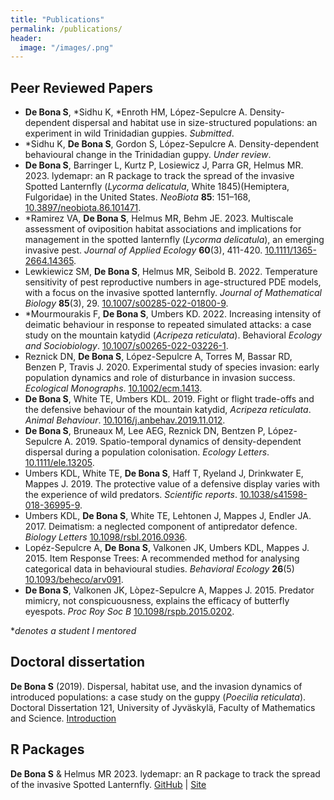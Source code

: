 ```yaml
---
title: "Publications"
permalink: /publications/
header:
  image: "/images/.png"
---
```


## Peer Reviewed Papers

* **De Bona S**, \*Sidhu K, \*Enroth HM, López-Sepulcre A. Density-dependent dispersal and habitat use in size-structured populations: an experiment in wild Trinidadian guppies. *Submitted*.
* \*Sidhu K, **De Bona S**, Gordon S, López-Sepulcre A. Density-dependent behavioural change in the Trinidadian guppy. *Under review*.
* **De Bona S**, Barringer L, Kurtz P, Losiewicz J, Parra GR, Helmus MR. 2023. lydemapr: an R package to track the spread of the invasive Spotted Lanternfly (*Lycorma delicatula*, White 1845)(Hemiptera, Fulgoridae) in the United States. *NeoBiota* **85**: 151–168, [10.3897/neobiota.86.101471](https://neobiota.pensoft.net/article/101471/).
* *Ramirez VA, **De Bona S**, Helmus MR, Behm JE. 2023. Multiscale assessment of oviposition habitat associations and implications for management in the spotted lanternfly (*Lycorma delicatula*), an emerging invasive pest. *Journal of Applied Ecology* **60**(3), 411-420. [10.1111/1365-2664.14365](https://besjournals.onlinelibrary.wiley.com/doi/abs/10.1111/1365-2664.14365).
* Lewkiewicz SM, **De Bona S**, Helmus MR, Seibold B. 2022. Temperature sensitivity of pest reproductive numbers in age-structured PDE models, with a focus on the invasive spotted lanternfly. *Journal of Mathematical Biology* **85**(3), 29. [10.1007/s00285-022-01800-9](https://link.springer.com/article/10.1007/s00285-022-01800-9).
* \*Mourmourakis F, **De Bona S**, Umbers KD. 2022. Increasing intensity of deimatic behaviour in response to repeated simulated attacks: a case study on the mountain katydid (*Acripeza reticulata*). Behavioral *Ecology and Sociobiology*. [10.1007/s00265-022-03226-1](https://link.springer.com/article/10.1007/s00265-022-03226-1).
* Reznick DN, **De Bona S**, López-Sepulcre A, Torres M, Bassar RD, Benzen P, Travis J. 2020. Experimental study of species invasion: early population dynamics and role of disturbance in invasion success. *Ecological Monographs*. [10.1002/ecm.1413](https://esajournals.onlinelibrary.wiley.com/doi/abs/10.1002/ecm.1413).
* **De Bona S**, White TE, Umbers KDL. 2019. Fight or flight trade-offs and the defensive behaviour of the mountain katydid, *Acripeza reticulata*. *Animal Behaviour*. [10.1016/j.anbehav.2019.11.012](https://www.sciencedirect.com/science/article/abs/pii/S0003347219303720).
* **De Bona S**, Bruneaux M, Lee AEG, Reznick DN, Bentzen P, López-Sepulcre A. 2019. Spatio-temporal dynamics of density-dependent dispersal during a population colonisation. *Ecology Letters*. [10.1111/ele.13205](https://onlinelibrary.wiley.com/doi/abs/10.1111/ele.13205).
* Umbers KDL, White TE, **De Bona S**, Haff T, Ryeland J, Drinkwater E, Mappes J. 2019. The protective value of a defensive display varies with the experience of wild predators. *Scientific reports*. [10.1038/s41598-018-36995-9](https://www.nature.com/articles/s41598-018-36995-9).
* Umbers KDL, **De Bona S**, White TE, Lehtonen J, Mappes J, Endler JA. 2017. Deimatism: a neglected component of antipredator defence. *Biology Letters* [10.1098/rsbl.2016.0936](https://royalsocietypublishing.org/doi/10.1098/rsbl.2016.0936).
* Lopéz-Sepulcre A, **De Bona S**, Valkonen JK, Umbers KDL, Mappes J. 2015. Item Response Trees: A recommended method for analysing categorical data in behavioural studies. *Behavioral Ecology* **26**(5) [10.1093/beheco/arv091](https://academic.oup.com/beheco/article/26/5/1268/242869).
* **De Bona S**, Valkonen JK, Lòpez-Sepulcre A, Mappes J. 2015. Predator mimicry, not conspicuousness, explains the efficacy of butterfly eyespots. *Proc Roy Soc B* [10.1098/rspb.2015.0202](https://royalsocietypublishing.org/doi/10.1098/rspb.2015.0202).

\**denotes a student I mentored*


## Doctoral dissertation

**De Bona S** (2019). Dispersal, habitat use, and the invasion dynamics of introduced populations: a case study on the guppy (*Poecilia reticulata*). Doctoral Dissertation 121, University of Jyväskylä, Faculty of Mathematics and Science. [Introduction](chrome-extension://efaidnbmnnnibpcajpcglclefindmkaj/https://jyx.jyu.fi/bitstream/handle/123456789/65588/978-951-39-7835-8_vaitos04102019.pdf?sequence=1&isAllowed=y)

## R Packages

**De Bona S** & Helmus MR 2023. lydemapr: an R package to track the spread of the invasive Spotted Lanternfly. [GitHub](https://github.com/ieco-lab/lydemapr) | [Site](ieco-lab.github.io/lydemapr/)